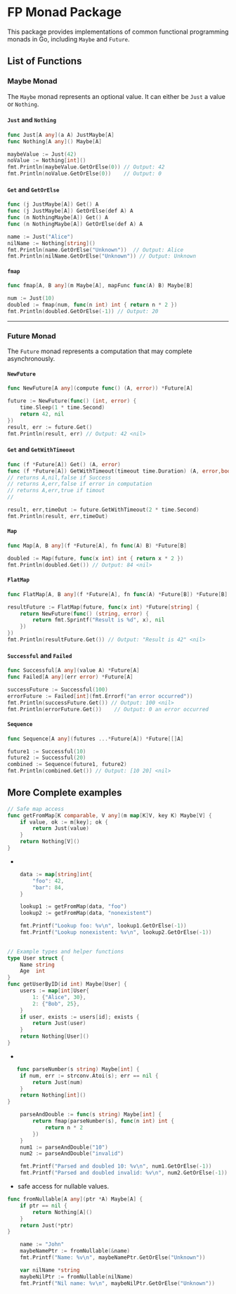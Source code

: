 # FP Monad Package
This package provides implementations of common functional programming monads in Go, including `Maybe` and `Future`.

## List of Functions

### Maybe Monad
The `Maybe` monad represents an optional value. It can either be `Just` a value or `Nothing`.

#### `Just` and `Nothing`
```go
func Just[A any](a A) JustMaybe[A]
func Nothing[A any]() Maybe[A]
```
```go
maybeValue := Just(42)
noValue := Nothing[int]()
fmt.Println(maybeValue.GetOrElse(0)) // Output: 42
fmt.Println(noValue.GetOrElse(0))    // Output: 0
```

#### `Get` and `GetOrElse`
```go
func (j JustMaybe[A]) Get() A
func (j JustMaybe[A]) GetOrElse(def A) A
func (n NothingMaybe[A]) Get() A
func (n NothingMaybe[A]) GetOrElse(def A) A
```
```go
name := Just("Alice")
nilName := Nothing[string]()
fmt.Println(name.GetOrElse("Unknown"))  // Output: Alice
fmt.Println(nilName.GetOrElse("Unknown")) // Output: Unknown
```

#### `fmap`
```go
func fmap[A, B any](m Maybe[A], mapFunc func(A) B) Maybe[B]
```
```go
num := Just(10)
doubled := fmap(num, func(n int) int { return n * 2 })
fmt.Println(doubled.GetOrElse(-1)) // Output: 20
```

---

### Future Monad
The `Future` monad represents a computation that may complete asynchronously.

#### `NewFuture`
```go
func NewFuture[A any](compute func() (A, error)) *Future[A]
```
```go
future := NewFuture(func() (int, error) {
    time.Sleep(1 * time.Second)
    return 42, nil
})
result, err := future.Get()
fmt.Println(result, err) // Output: 42 <nil>
```

#### `Get` and `GetWithTimeout`
```go
func (f *Future[A]) Get() (A, error)
func (f *Future[A]) GetWithTimeout(timeout time.Duration) (A, error,bool)
// returns A,nil,false if Success
// returns A,err,false if error in computation
// returns A,err,true if timout
// 
```
```go
result, err,timeOut := future.GetWithTimeout(2 * time.Second)
fmt.Println(result, err,timeOut)
```

#### `Map`
```go
func Map[A, B any](f *Future[A], fn func(A) B) *Future[B]
```
```go
doubled := Map(future, func(x int) int { return x * 2 })
fmt.Println(doubled.Get()) // Output: 84 <nil>
```

#### `FlatMap`
```go
func FlatMap[A, B any](f *Future[A], fn func(A) *Future[B]) *Future[B]
```
```go
resultFuture := FlatMap(future, func(x int) *Future[string] {
    return NewFuture(func() (string, error) {
        return fmt.Sprintf("Result is %d", x), nil
    })
})
fmt.Println(resultFuture.Get()) // Output: "Result is 42" <nil>
```

#### `Successful` and `Failed`
```go
func Successful[A any](value A) *Future[A]
func Failed[A any](err error) *Future[A]
```
```go
successFuture := Successful(100)
errorFuture := Failed[int](fmt.Errorf("an error occurred"))
fmt.Println(successFuture.Get()) // Output: 100 <nil>
fmt.Println(errorFuture.Get())    // Output: 0 an error occurred
```

#### `Sequence`
```go
func Sequence[A any](futures ...*Future[A]) *Future[[]A]
```
```go
future1 := Successful(10)
future2 := Successful(20)
combined := Sequence(future1, future2)
fmt.Println(combined.Get()) // Output: [10 20] <nil>
```

## More Complete examples

```go
// Safe map access
func getFromMap[K comparable, V any](m map[K]V, key K) Maybe[V] {
	if value, ok := m[key]; ok {
		return Just(value)
	}
	return Nothing[V]()
}
```
 - 
```go
 	data := map[string]int{
		"foo": 42,
		"bar": 84,
	}

	lookup1 := getFromMap(data, "foo")
	lookup2 := getFromMap(data, "nonexistent")

	fmt.Printf("Lookup foo: %v\n", lookup1.GetOrElse(-1))
	fmt.Printf("Lookup nonexistent: %v\n", lookup2.GetOrElse(-1))
    
```

```go
// Example types and helper functions
type User struct {
	Name string
	Age  int
}
func getUserByID(id int) Maybe[User] {
	users := map[int]User{
		1: {"Alice", 30},
		2: {"Bob", 25},
	}
	if user, exists := users[id]; exists {
		return Just(user)
	}
	return Nothing[User]()
}
```
 -  

```go
   func parseNumber(s string) Maybe[int] {
	if num, err := strconv.Atoi(s); err == nil {
		return Just(num)
	}
	return Nothing[int]()
}     
```
```go
	parseAndDouble := func(s string) Maybe[int] {
		return fmap(parseNumber(s), func(n int) int {
			return n * 2
		})
	}
	num1 := parseAndDouble("10")
	num2 := parseAndDouble("invalid")

	fmt.Printf("Parsed and doubled 10: %v\n", num1.GetOrElse(-1))
	fmt.Printf("Parsed and doubled invalid: %v\n", num2.GetOrElse(-1))

```
 -  safe access for nullable values.

```go
func fromNullable[A any](ptr *A) Maybe[A] {
	if ptr == nil {
		return Nothing[A]()
	}
	return Just(*ptr)
}
```
```go
	name := "John"
	maybeNamePtr := fromNullable(&name)
	fmt.Printf("Name: %v\n", maybeNamePtr.GetOrElse("Unknown"))

	var nilName *string
	maybeNilPtr := fromNullable(nilName)
	fmt.Printf("Nil name: %v\n", maybeNilPtr.GetOrElse("Unknown"))
```

